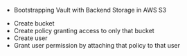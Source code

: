 * Bootstrapping Vault with Backend Storage in AWS S3
- Create bucket
- Create policy granting access to only that bucket
- Create user
- Grant user permission by attaching that policy to that user

